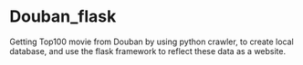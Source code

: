 # Douban_flask
Getting Top100 movie from Douban by using python crawler, to create local database, and use the flask framework to reflect these data as a website.
